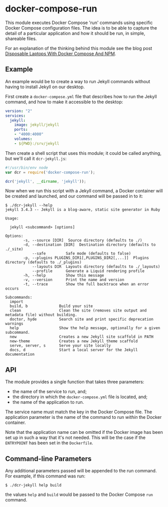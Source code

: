 docker-compose-run
==================

This module executes Docker Compose 'run' commands using specific Docker Compose configuration files. The idea is to be able to capture the detail of a particular application and how it should be run, in simple, shareable files.

For an explanation of the thinking behind this module see the blog post [Disposable Laptops With Docker Compose And NPM](http://bit.ly/2tBCYHB).

## Example

An example would be to create a way to run Jekyll commands without having to install Jekyll on our desktop.

First create a `docker-compose.yml` file that describes how to run the Jekyll command, and how to make it accessible to the desktop:

```yaml
version: "2"
services:
  jekyll:
    image: jekyll/jekyll
    ports:
    - "4000:4000"
    volumes:
    - ${PWD}:/srv/jekyll
```

Then create a shell script that uses this module; it could be called anything, but we'll call it `dcr-jekyll.js`:

```javascript
#!/usr/bin/env node
var dcr = require('docker-compose-run');

dcr('jekyll', __dirname, 'jekyll'));
```

Now when we run this script with a Jekyll command, a Docker container will be created and launched, and our command will be passed in to it:

```shell
$ ./dcr-jekyll --help
jekyll 3.4.3 -- Jekyll is a blog-aware, static site generator in Ruby

Usage:

  jekyll <subcommand> [options]

Options:
        -s, --source [DIR]  Source directory (defaults to ./)
        -d, --destination [DIR]  Destination directory (defaults to ./_site)
            --safe         Safe mode (defaults to false)
        -p, --plugins PLUGINS_DIR1[,PLUGINS_DIR2[,...]]  Plugins directory (defaults to ./_plugins)
            --layouts DIR  Layouts directory (defaults to ./_layouts)
            --profile      Generate a Liquid rendering profile
        -h, --help         Show this message
        -v, --version      Print the name and version
        -t, --trace        Show the full backtrace when an error occurs

Subcommands:
  import
  build, b              Build your site
  clean                 Clean the site (removes site output and metadata file) without building.
  doctor, hyde          Search site and print specific deprecation warnings
  help                  Show the help message, optionally for a given subcommand.
  new                   Creates a new Jekyll site scaffold in PATH
  new-theme             Creates a new Jekyll theme scaffold
  serve, server, s      Serve your site locally
  docs, d               Start a local server for the Jekyll documentation
```

## API

The module provides a single function that takes three parameters:

* the name of the service to run, and;
* the directory in which the `docker-compose.yml` file is located, and;
* the name of the application to run.

The service name must match the key in the Docker Compose file. The application parameter is the name of the command to run _within_ the Docker container.

Note that the application name can be omitted if the Docker image has been set up in such a way that it's not needed. This will be the case if the `ENTRYPOINT` has been set in the `Dockerfile`.

## Command-line Parameters

Any additional parameters passed will be appended to the run command. For example, if this command was run:

```shell
$ ./dcr-jekyll help build
```

the values `help` and `build` would be passed to the Docker Compose `run` command.
